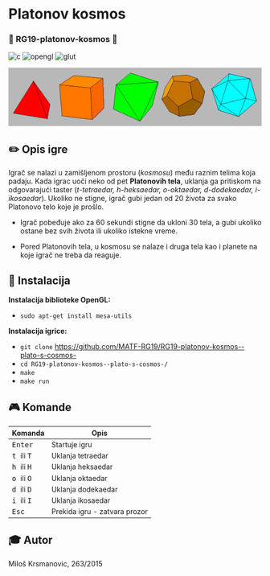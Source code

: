 # Platonov kosmos
### :milky_way: RG19-platonov-kosmos :milky_way:

![c](https://img.shields.io/badge/language-c-orange)
![opengl](https://img.shields.io/badge/lib-opengl-green.svg)
![glut](https://img.shields.io/badge/lib-glut-green.svg)

![alt text](platonic.gif?raw=true "Platonova tela")

## :pencil2: Opis igre
Igrač se nalazi u zamišljenom prostoru (*kosmosu*) među raznim telima koja padaju. 
Kada igrac uoči neko od pet **Platonovih tela**, uklanja ga pritiskom na odgovarajući taster (*t-tetraedar, h-heksaedar, o-oktaedar, d-dodekaedar, i-ikosaedar*). Ukoliko ne stigne, igrač gubi jedan od 20 života za svako Platonovo telo koje je prošlo. 

- Igrač pobeđuje ako za 60 sekundi stigne da ukloni 30 tela, a gubi ukoliko ostane bez svih života ili ukoliko istekne vreme.

- Pored Platonovih tela, u kosmosu se nalaze i druga tela kao i planete na koje igrač ne treba da reaguje.   

## :wrench: Instalacija

**Instalacija biblioteke OpenGL:**
- `sudo apt-get install mesa-utils` 

**Instalacija igrice:**
- `git clone` https://github.com/MATF-RG19/RG19-platonov-kosmos--plato-s-cosmos-
- `cd RG19-platonov-kosmos--plato-s-cosmos-/`
- `make`
- `make run`

## :video_game: Komande 

| Komanda | Opis |
| --- | --- |
| <kbd> Enter </kbd> | Startuje igru   |
| <kbd> t </kbd> ili <kbd> T </kbd>| Uklanja tetraedar |
| <kbd> h </kbd> ili <kbd> H </kbd>| Uklanja heksaedar |
| <kbd> o </kbd> ili <kbd> O </kbd>| Uklanja oktaedar  |
| <kbd> d </kbd> ili <kbd> D </kbd>| Uklanja dodekaedar|
| <kbd> i </kbd> ili <kbd> I </kbd>| Uklanja ikosaedar |
| <kbd> Esc </kbd>| Prekida igru - zatvara prozor

## :mortar_board: Autor
Miloš Krsmanovic, 263/2015